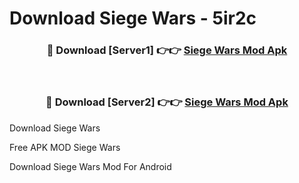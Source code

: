 # Download Siege Wars - 5ir2c



<div align="center">
<h3>🔴 Download [Server1] 👉👉 <a href="https://momento.my/?title=Siege_Wars">Siege Wars Mod Apk</a></h3><br>

<h3>🔴 Download [Server2] 👉👉 <a href="https://momento.my/?title=Siege_Wars">Siege Wars Mod Apk</a></h3>
</div>



Download Siege Wars 

Free APK MOD Siege Wars 

Download Siege Wars Mod For Android
